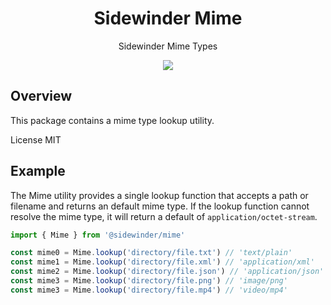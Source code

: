 <div align='center'>

<h1>Sidewinder Mime</h1>

<p>Sidewinder Mime Types</p>

[<img src="https://img.shields.io/npm/v/@sidewinder/mime?label=%40sidewinder%2Fmime">](https://www.npmjs.com/package/@sidewinder/mime)

</div>

## Overview

This package contains a mime type lookup utility.

License MIT

## Example

The Mime utility provides a single lookup function that accepts a path or filename and returns an default mime type. If the lookup function cannot resolve the mime type, it will return a default of `application/octet-stream`.

```typescript
import { Mime } from '@sidewinder/mime'

const mime0 = Mime.lookup('directory/file.txt') // 'text/plain'
const mime1 = Mime.lookup('directory/file.xml') // 'application/xml'
const mime2 = Mime.lookup('directory/file.json') // 'application/json'
const mime3 = Mime.lookup('directory/file.png') // 'image/png'
const mime3 = Mime.lookup('directory/file.mp4') // 'video/mp4'
```

